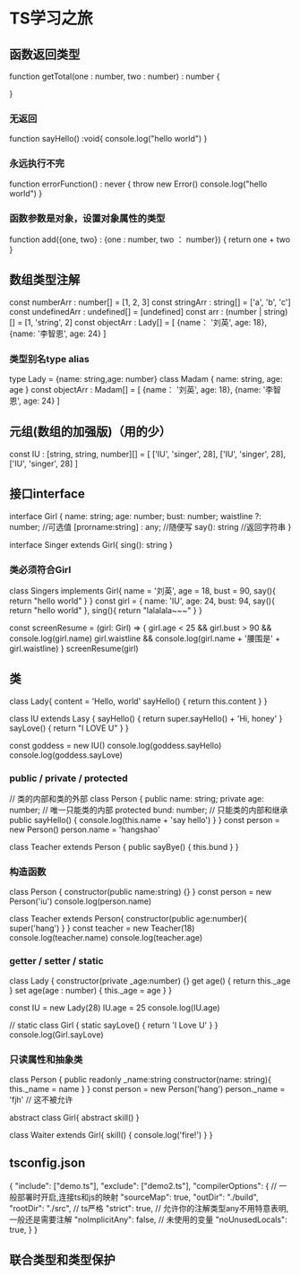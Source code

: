 # TS学习之旅

## 函数返回类型
function getTotal(one : number, two : number) : number {

}
### 无返回
function sayHello() :void{
  console.log("hello world")
}
### 永远执行不完
function errorFunction() : never {
  throw new Error()
  console.log("hello world")
}
### 函数参数是对象，设置对象属性的类型
function add({one, two} : {one : number, two ： number}) {
  return one + two
}

## 数组类型注解
const numberArr : number[] = [1, 2, 3]
const stringArr : string[] = ['a', 'b', 'c']
const undefinedArr : undefined[] = [undefined]
const arr : (number | string)[] = [1, 'string', 2]
const objectArr : Lady[] = [
  {name： '刘英', age: 18}, {name: '李智恩', age: 24}
]

### 类型别名type alias
type Lady = {name: string,age: number}
class Madam {
  name: string,
  age: age
}
const objectArr : Madam[] = [
  {name： '刘英', age: 18}, {name: '李智恩', age: 24}
]

## 元组(数组的加强版)（用的少）
const IU : [string, string, number][] = [
  ['IU', 'singer', 28],
  ['IU', 'singer', 28],
  ['IU', 'singer', 28]
]

## 接口interface
interface Girl {
  name: string;
  age: number;
  bust: number;
  waistline ?: number;     //可选值
  [prorname:string] : any; //随便写
  say(): string           //返回字符串
}

interface Singer extends Girl{
  sing(): string
}
### 类必须符合Girl
class Singers implements Girl{
  name = '刘英',
  age = 18,
  bust = 90,
  say(){
    return "hello world"
  }
}
const girl = {
  name: 'IU',
  age: 24,
  bust: 94,
  say(){
    return "hello world"
  },
  sing(){
    return "lalalala~~~"
  }
}

const screenResume = (girl: Girl) => {
  girl.age < 25 && girl.bust > 90 && console.log(girl.name)
  girl.waistline && console.log(girl.name + '腰围是' + girl.waistline)
}
screenResume(girl)

## 类
class Lady{
  content = 'Hello, world'
  sayHello() {
    return this.content
  }
}

class IU extends Lasy {
  sayHello() {
    return super.sayHello() + 'Hi, honey'
  }
  sayLove() {
    return "I LOVE U"
  }
}

const goddess = new IU()
console.log(goddess.sayHello)
console.log(goddess.sayLove)

### public / private / protected
// 类的内部和类的外部
class Person {
  public name: string;
  private age: number;    // 唯一只能类的内部
  protected bund: number; // 只能类的内部和继承
  public sayHello() {
    console.log(this.name + 'say hello')
  }
}
const person = new Person()
person.name = 'hangshao'

class Teacher extends Person {
  public sayBye() {
    this.bund
  }
}

### 构造函数
class Person {
  constructor(public name:string) {}
}
const person = new Person('iu')
console.log(person.name)

class Teacher extends Person{
  constructor(public age:number){
    super('hang')
  }
}
const teacher = new Teacher(18)
console.log(teacher.name)
console.log(teacher.age)

### getter / setter / static
class Lady {
  constructor(private _age:number) {}
  get age() {
    return this._age
  }
  set age(age : number) {
    this._age = age
  }
}

const IU = new Lady(28)
IU.age = 25
console.log(IU.age)

// static
class Girl {
  static sayLove() {
    return 'I Love U'
  }
}
console.log(Girl.sayLove)

### 只读属性和抽象类
class Person {
  public readonly _name:string
  constructor(name: string){
    this._name = name
  }
} 
const person = new Person('hang')
person._name = 'fjh' // 这不被允许

abstract class Girl{
  abstract skill()
}

class Waiter extends Girl{
  skill() {
    console.log('fire!')
  }
}

## tsconfig.json
{
  "include": ["demo.ts"],
  "exclude": ["demo2.ts"],
  "compilerOptions": {
    // 一般部署时开启,连接ts和js的映射
    "sourceMap": true,
    "outDir": "./build",
    "rootDir":  "./src",
    // ts严格
    "strict": true,
    // 允许你的注解类型any不用特意表明,一般还是需要注解
    "noImplicitAny": false,
    // 未使用的变量
    "noUnusedLocals": true,
  }
}

## 联合类型和类型保护

